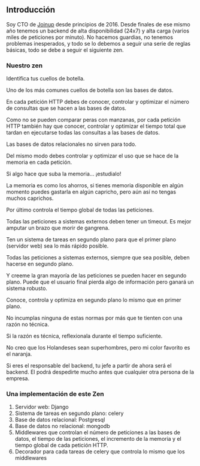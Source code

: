 ## Introducción

Soy CTO de [Joinup](https://joinup.es/) desde principios de 2016. Desde finales de ese mismo año tenemos un backend de alta disponibilidad (24x7) y alta carga (varios miles de peticiones por minuto). No hacemos guardias, no tenemos problemas inesperados, y todo se lo debemos a seguir una serie de reglas básicas, todo se debe a seguir el siguiente zen.


### Nuestro zen

Identifica tus cuellos de botella.

Uno de los más comunes cuellos de botella son las bases de datos.

En cada petición HTTP debes de conocer, controlar y optimizar el número de consultas que se hacen a las bases de datos.

Como no se pueden comparar peras con manzanas, por cada petición HTTP también hay que conocer, controlar y optimizar el tiempo total que tardan en ejecutarse todas las consultas a las bases de datos.

Las bases de datos relacionales no sirven para todo.

Del mismo modo debes controlar y optimizar el uso que se hace de la memoria en cada petición.

Si algo hace que suba la memoria… ¡estudialo!

La memoria es como los ahorros, si tienes memoria disponible en algún momento puedes gastarla en algún capricho, pero aún así no tengas muchos caprichos.

Por último controla el tiempo global de todas las peticiones. 

Todas las peticiones a sistemas externos deben tener un timeout. Es mejor amputar un brazo que morir de gangrena.

Ten un sistema de tareas en segundo plano para que el primer plano (servidor web) sea lo más rápido posible.

Todas las peticiones a sistemas externos, siempre que sea posible, deben hacerse en segundo plano. 

Y creeme la gran mayoría de las peticiones se pueden hacer en segundo plano. Puede que el usuario final pierda algo de información pero ganará un sistema robusto.

Conoce, controla y optimiza en segundo plano lo mismo que en primer plano.

No incumplas ninguna de estas normas por más que te tienten con una razón no técnica.

Si la razón es técnica, reflexionala durante el tiempo suficiente.

No creo que los Holandeses sean superhombres, pero mi color favorito es el naranja.

Si eres el responsable del backend, tu jefe a partir de ahora será el backend. El podrá despedirte mucho antes que cualquier otra persona de la empresa.

### Una implementación de este Zen

1. Servidor web: Django
1. Sistema de tareas en segundo plano: celery
1. Base de datos relacional: Postgresql
1. Base de datos no relacional: mongodb
1. Middlewares que controlan el número de  peticiones a las bases de datos, el tiempo de las peticiones, el incremento de la memoria y el tiempo global de cada petición HTTP.
1. Decorador para cada tareas de celery que controla lo mismo que los middlewares

